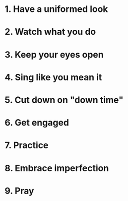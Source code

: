 # 1. Have a uniformed look
# 2. Watch what you do
# 3. Keep your eyes open
# 4. Sing like you mean it
# 5. Cut down on "down time"
# 6. Get engaged
# 7. Practice
# 8. Embrace imperfection
# 9. Pray
